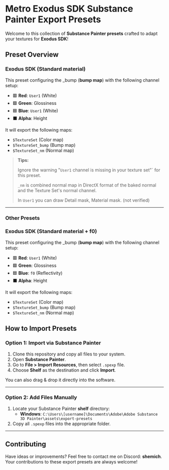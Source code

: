 # Metro Exodus SDK Substance Painter Export Presets

Welcome to this collection of **Substance Painter presets** crafted to adapt your textures for **Exodus SDK**! 

## Preset Overview

### Exodus SDK (Standard material)

This preset configuring the _bump (**bump map**) with the following channel setup:

- 🟥 **Red**: `User1` (White)
- 🟩 **Green**: Glossiness
- 🟦 **Blue**: `User1` (White)
- ⬛ **Alpha**: Height

It will export the following maps:
  - `$TextureSet` (Color map)
  - `$TextureSet_bump` (Bump map)
  - `$TextureSet_nm` (Normal map)

> **Tips:**
> 
> Ignore the warning "`User1` channel is missing in your texture set"` for this preset.
> 
>  `_nm` is combined normal map in DirectX format of the baked normal and the Texture Set's normal channel.
>
>  In `User1` you can draw Detail mask, Material mask. (not verified)
---

### Other Presets

### Exodus SDK (Standard material + f0)

This preset configuring the _bump (**bump map**) with the following channel setup:

- 🟥 **Red**: `User1` (White)
- 🟩 **Green**: Glossiness
- 🟦 **Blue**: `f0` (Reflectivity)
- ⬛ **Alpha**: Height

It will export the following maps:
  - `$TextureSet` (Color map)
  - `$TextureSet_bump` (Bump map)
  - `$TextureSet_nm` (Normal map)

## How to Import Presets

### Option 1: Import via Substance Painter

1. Clone this repository and copy all files to your system.
2. Open **Substance Painter**.
3. Go to **File > Import Resources**, then select `.spexp` file.
4. Choose **Shelf** as the destination and click **Import**.

You can also drag & drop it directly into the software. 

---

### Option 2: Add Files Manually

1. Locate your Substance Painter **shelf** directory:
   - **Windows**: `C:\Users\[username]\Documents\Adobe\Adobe Substance 3D Painter\assets\export-presets`
2. Copy all `.spexp` files into the appropriate folder.

---

## Contributing

Have ideas or improvements? Feel free to contact me on Discord: **shemich**.  
Your contributions to these export presets are always welcome!
